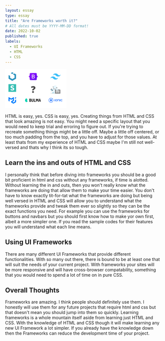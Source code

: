 ```yaml
---
layout: essay
type: essay
title: "Are Frameworks worth it?"
# All dates must be YYYY-MM-DD format!
date: 2022-10-02
published: true
labels:
  - UI Frameworks
  - HTML
  - CSS
---
```

<img width="200px" class="rounded float-start pe-4" src="../img/frameworks/frameworks.png">

HTML is easy, yes.  CSS is easy, yes.  Creating things from HTML and CSS that look amazing is not easy.  You might need a specific layout that you would need to keep trial and erroring to figure out.  If you're trying to recreate something things might be a little off.  Maybe a little off centered, or too much padding from the top, and you have to adjust for those values.  At least thats from my experience of HTML and CSS maybe I'm still not well-versed and thats why I think its so tough.

## Learn the ins and outs of HTML and CSS
  
  I personally think that before diving into frameworks you should be a good bit proficient in html and css without any frameworks, if time is alotted.  Without learning the in and outs, then you won't really know what the frameworks are doing that allow them to make your time easier.  You don't have to know exactly tit-for-tat what the frameworks are doing but being well versed in HTML and CSS will allow you to understand what the frameworks provide and tweak them ever so slightly so they can be the exact functions you need.  For example you can use the frameworks for buttons and navbars but you should first know how to make yor own first, albeit a more simpler one.  If you read the sample codes for their features you will understand what each line means.
  
## Using UI Frameworks
  There are many different UI Frameworks that provide different functionalities.  With so many out there, there is bound to be at least one that will suit the needs of your current project.  With frameworks your sites will be more responsive and will have cross-browser compatability, something that you would need to spend a lot of time on in pure CSS.  
  
## Overall Thoughts
  Frameworks are amazing.  I think people should definitely use them.  I honestly will use them for any future projects that require html and css but that doesn't mean you should jump into them so quickly.  Learning frameworks is a whole mountain itself aside from learning just HTML and CSS.  With the knowledge of HTML and CSS though it will make learning any new UI Framework a lot simpler.  If you already have the knowledge down then the Frameworks can reduce the development time of your project.
